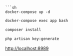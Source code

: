 


```

```sh
docker-compose up -d
```

```sh
docker-compose exec app bash
```

```sh
composer install
```

```sh
php artisan key:generate
```


[http://localhost:8989](http://localhost:8989)

